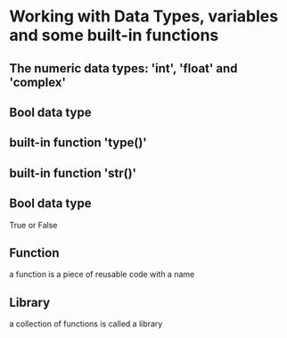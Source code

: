 # Working with Data Types, variables and some built-in functions
## The numeric data types: 'int', 'float' and 'complex' 
## Bool data type
## built-in function 'type()'
## built-in function 'str()' 

## Bool data type
True or False


## Function
a function is a piece of reusable code with a name

## Library
a collection of functions is called a library
